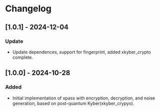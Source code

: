 # Changelog

## [1.0.1] - 2024-12-04
### Update
- Update dependences, support for fingerprint, added xkyber_crypto complete.

## [1.0.0] - 2024-10-28
### Added
- Initial implementation of xpass with encryption, decryption, and noise generation, based on post-quantum Kyber(xkyber_crypyo).
